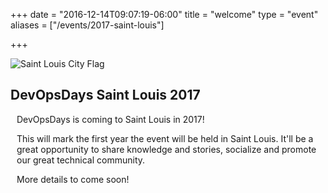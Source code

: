 +++
date = "2016-12-14T09:07:19-06:00"
title = "welcome"
type = "event"
aliases = ["/events/2017-saint-louis"]

+++

<div>
 <!--{{< event_logo >}}-->
 <img style="float: center" src="/events/2017-saint-louis/logo.png" alt="Saint Louis City Flag">
</div>

<div>
<h2>DevOpsDays Saint Louis 2017</h2>
</div>

<div>
    <!--<p style="font-size:large;">Date: Fall 2017</p>
    <p style="font-size:large;">Location: TBD</p>-->
    <div style="padding-left: 10px">
      <p>DevOpsDays is coming to Saint Louis in 2017! </p>
      <p>This will mark the first year the event will be held in Saint Louis. It'll be a great
      opportunity to share knowledge and stories, socialize and promote our great technical
      community.</p>
      <p>More details to come soon!</p>
    </div>
</div>
<!--
<div style="width:100%;overflow:hidden;">
    <div style="width:44%;margin:3% 1em;float:left;text-align:right;">
        <h2>Location</h2>
        <p>Saint Louis Missouri</p>
        <p><a href="/events/2017-saint-louis/location/">Venue and Maps</a></p>
    </div>
    <div style="width:100%;margin:3% 1em;float:left;text-align:center;">
        <h2>Sponsor</h2>
        <p>Help support this event!</p>
        <p><a href="/events/2017-saint-louis/sponsor/">Sponsor DevOpsDays Saint Louis 2017!</a></p>
    </div>
</div>
<div style="width:100%;overflow:hidden;">
    <div style="width:44%;margin:3% 1em;float:left;text-align:right;">
        <h2>Conduct</h2>
        <p>Dedicated to providing a safe and inclusive experience.</p>
        <p><a href="/events/2017-saint-louis/conduct/">Code of Conduct</a></p>
    </div>
    <div style="width:44%;margin:3% 1em;float:left;">
        <h2>Contact</h2>
        <p>Get in touch with the organizers and volunteers.</p>
        <p><a href="/events/2017-saint-louis/contact/">Contact Information</a></p>
    </div>
</div>
-->
